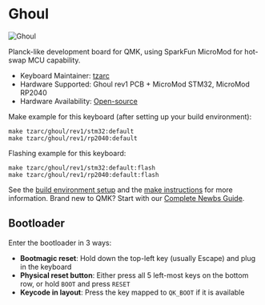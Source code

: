 # Ghoul

![Ghoul](https://i.imgur.com/T8wp7cEh.jpg)

Planck-like development board for QMK, using SparkFun MicroMod for hot-swap MCU capability.

* Keyboard Maintainer: [tzarc](https://github.com/tzarc)
* Hardware Supported: Ghoul rev1 PCB + MicroMod STM32, MicroMod RP2040
* Hardware Availability: [Open-source](https://github.com/tzarc/ghoul)

Make example for this keyboard (after setting up your build environment):

    make tzarc/ghoul/rev1/stm32:default
    make tzarc/ghoul/rev1/rp2040:default

Flashing example for this keyboard:

    make tzarc/ghoul/rev1/stm32:default:flash
    make tzarc/ghoul/rev1/rp2040:default:flash

See the [build environment setup](https://docs.qmk.fm/#/getting_started_build_tools) and the [make instructions](https://docs.qmk.fm/#/getting_started_make_guide) for more information. Brand new to QMK? Start with our [Complete Newbs Guide](https://docs.qmk.fm/#/newbs).

## Bootloader

Enter the bootloader in 3 ways:

* **Bootmagic reset**: Hold down the top-left key (usually Escape) and plug in the keyboard
* **Physical reset button**: Either press all 5 left-most keys on the bottom row, or hold `BOOT` and press `RESET`
* **Keycode in layout**: Press the key mapped to `QK_BOOT` if it is available
